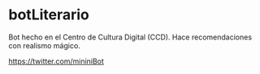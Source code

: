 # botLiterario

Bot hecho en el Centro de Cultura Digital (CCD).
Hace recomendaciones con realismo mágico. 

https://twitter.com/mininiBot
